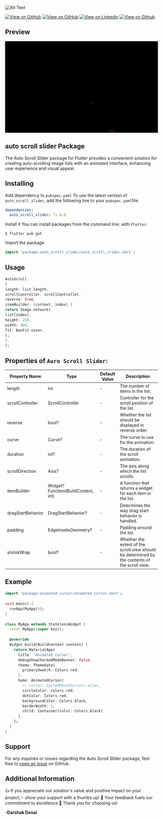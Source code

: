 
![Alt Text](https://fluttercommunity.dev/_github/header/Auto-Scroll-Slider)

[![View on GitHub](https://github.com/SimformSolutionsPvtLtd/flutter_showcaseview/workflows/Build/badge.svg?branch=master)](https://github.com/DarshakDesai199/auto_scroll_slider)
[![View on GitHub](https://img.shields.io/pub/v/auto_scroll_slider?label=animated_cursor)](https://pub.dev/packages/auto_scroll_slider)
[![View on Linkedin](https://img.shields.io/badge/Dev:-Darshak_Desai-blue.svg)](https://in.linkedin.com/in/darshak-desai-17251823b)
[![View on Github](https://img.shields.io/pub/points/auto_scroll_slider?color=FF474C&label=pub%20points)](https://pub.dev/packages/auto_scroll_slider/score)

## Preview

![Alt Text](https://github.com/DarshakDesai199/animated_cursor/blob/main/screenRecoding/preview.gif)

## auto scroll slider Package

The Auto Scroll Slider package for Flutter provides a convenient solution for creating auto-scrolling image lists with an animated interface, enhancing user experience and visual appeal.

## Installing

Add dependency to ```pubspec.yaml```
To use the latest version of `auto_scroll_slider`, add the following line to your `pubspec.yaml`file:

```yaml
dependencies:
  auto_scroll_slider: ^1.0.0
```

Install it
You can install packages from the command line:
with ```Flutter```:

```shell    
$ flutter pub get
```

Import the package

```dart
import 'package:auto_scroll_slider/auto_scroll_slider.dart';
```

## Usage

```dart
AutoScroll
(
length: list.length,
scrollController: scrollController,
reverse: true,
itemBuilder: (context, index) {
return Image.network(
list[index],
height: 250,
width: 400,
fit: BoxFit.cover,
);
},
);
```

## Properties of ```Auro Scroll Slider```:

| Property Name     | Type                                | Default Value | Description                                                                                    |
|-------------------|-------------------------------------|---------------|------------------------------------------------------------------------------------------------|
| length            | int                                 | -             | The number of items in the list.                                                               |
| scrollController  | ScrollController                    | -             | Controller for the scroll position of the list.                                                |
| reverse           | bool?                               | -             | Whether the list should be displayed in reverse order.                                         |
| curve             | Curve?                              | -             | The curve to use for the animation.                                                            |
| duration          | int?                                | -             | The duration of the scroll animation.                                                          |
| scrollDirection   | Axis?                               | -             | The axis along which the list scrolls.                                                         |
| itemBuilder       | Widget? Function(BuildContext, int) | -             | A function that returns a widget for each item in the list.                                    |
| dragStartBehavior | DragStartBehavior?                  | -             | Determines the way drag start behavior is handled.                                             |
| padding           | EdgeInsetsGeometry?                 | -             | Padding around the list.                                                                       |
| shrinkWrap        | bool?                               | -             | Whether the extent of the scroll view should be determined by the contents of the scroll view. |

## Example

```dart
import 'package:animated_cursor/animated_cursor.dart';

void main() {
  runApp(MyApp());
}

class MyApp extends StatelessWidget {
  const MyApp({super.key});

  @override
  Widget build(BuildContext context) {
    return MaterialApp(
      title: 'Animated Cursor',
      debugShowCheckedModeBanner: false,
      theme: ThemeData(
        primarySwatch: Colors.red,
      ),
      home: AnimatedCursor(
        // cursor: SystemMouseCursors.alias,
        circleColor: Colors.red,
        dotColor: Colors.red,
        backgroundColor: Colors.black,
        borderWidth: 1,
        child: Container(color: Colors.black),
      ),
    );
  }
}
```

## Support

For any inquiries or issues regarding the Auto Scroll Slider package, feel free to [open an issue](https://github.com/DarshakDesai199/auto_scroll_slider/issues) on GitHub.


## Additional Information

👍 If you appreciate our solution's value and positive impact on your project,✨ show your support
with a thumbs up! 🌟 Your feedback fuels our commitment to excellence.💫 Thank you for choosing us!

**-Darshak Desai**
